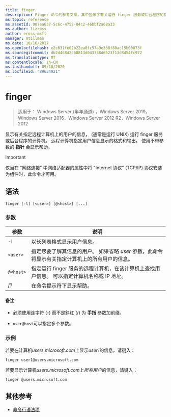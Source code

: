 ```yaml
---
title: finger
description: Finger 命令的参考文章，其中显示了有关运行 finger 服务或后台程序的指定远程计算机上的用户的信息。
ms.topic: reference
ms.assetid: 907ea637-5c6c-4752-84c2-46bbf2a68a33
ms.author: lizross
author: eross-msft
manager: mtillman
ms.date: 10/16/2017
ms.openlocfilehash: e2c631fe02b22ea0fc57a9e338f80ac15b00873f
ms.sourcegitcommit: db2d46842c68813d043738d6523f13d8454fc972
ms.translationtype: MT
ms.contentlocale: zh-CN
ms.lasthandoff: 09/10/2020
ms.locfileid: "89634921"
---
```

# <a name="finger"></a>finger

> 适用于： Windows Server (半年通道) ，Windows Server 2019，Windows Server 2016，Windows Server 2012 R2，Windows Server 2012

显示有关指定远程计算机上的用户的信息， (通常是运行 UNIX) 运行 finger 服务或后台程序的计算机。 远程计算机指定用户信息显示的格式和输出。 使用不带参数的 **指针** 会显示帮助。

> [!IMPORTANT]
> 仅当在 "网络连接" 中网络适配器的属性中将 "Internet 协议" (TCP/IP) 协议安装为组件时，此命令才可用。

## <a name="syntax"></a>语法

```
finger [-l] [<user>] [@<host>] [...]
```

### <a name="parameters"></a>参数

| 参数 | 说明 |
| --------- | ----------- |
| -l | 以长列表格式显示用户信息。 |
| `<user>` | 指定您要了解其信息的用户。 如果省略 *user* 参数，此命令将显示有关指定计算机上的所有用户的信息。 |
| `@<host>` | 指定运行 finger 服务的远程计算机，在该计算机上查找用户信息。 可以指定计算机名称或 IP 地址。 |
| /? | 在命令提示符下显示帮助。 |

#### <a name="remarks"></a>备注

- 必须使用连字符 (-) 而不是斜杠 (/) 为 **手指** 参数加前缀。

- `user@host`可以指定多个参数。

### <a name="examples"></a>示例

若要在计算机*users.microsoft.com*上显示*user1*的信息，请键入：

```
finger user1@users.microsoft.com
```

若要显示计算机*users.microsoft.com*上*所有用户*的信息，请键入：

```
finger @users.microsoft.com
```

## <a name="additional-references"></a>其他参考

- [命令行语法项](command-line-syntax-key.md)
